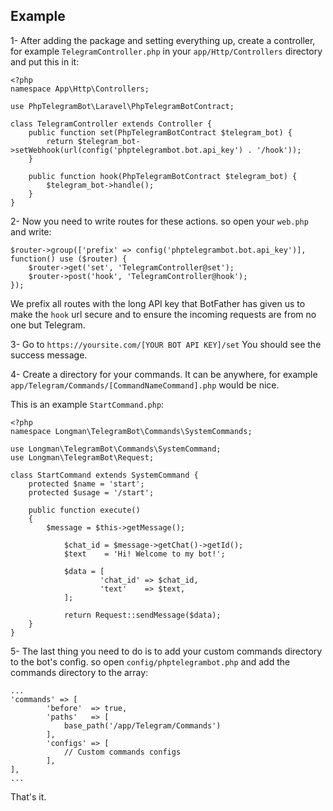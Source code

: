 ## Example ##


1- After adding the package and setting everything up, create a controller, for example `TelegramController.php` in your `app/Http/Controllers` directory and put this in it:

```
<?php
namespace App\Http\Controllers;

use PhpTelegramBot\Laravel\PhpTelegramBotContract;

class TelegramController extends Controller {
    public function set(PhpTelegramBotContract $telegram_bot) {
        return $telegram_bot->setWebhook(url(config('phptelegrambot.bot.api_key') . '/hook'));
    }

    public function hook(PhpTelegramBotContract $telegram_bot) {
        $telegram_bot->handle();
    }
}
```

2- Now you need to write routes for these actions. so open your `web.php` and write:
```
$router->group(['prefix' => config('phptelegrambot.bot.api_key')], function() use ($router) {
    $router->get('set', 'TelegramController@set');
    $router->post('hook', 'TelegramController@hook');
});
```
We prefix all routes with the long API key that BotFather has given us to make the `hook` url secure and to ensure the incoming requests are from no one but Telegram.

3- Go to `https://yoursite.com/[YOUR BOT API KEY]/set`
You should see the success message.

4- Create a directory for your commands. It can be anywhere, for example `app/Telegram/Commands/[CommandNameCommand].php` would be nice.

This is an example `StartCommand.php`:
```
<?php
namespace Longman\TelegramBot\Commands\SystemCommands;

use Longman\TelegramBot\Commands\SystemCommand;
use Longman\TelegramBot\Request;

class StartCommand extends SystemCommand {
	protected $name = 'start';
	protected $usage = '/start';

	public function execute()
	{
		$message = $this->getMessage();

        	$chat_id = $message->getChat()->getId();
        	$text    = 'Hi! Welcome to my bot!';

        	$data = [
            		'chat_id' => $chat_id,
            		'text'    => $text,
        	];

        	return Request::sendMessage($data);
	}
}
```
5- The last thing you need to do is to add your custom commands directory to the bot's config. so open `config/phptelegrambot.php` and add the commands directory to the array:

```
...
'commands' => [
        'before'  => true,
        'paths'   => [
            base_path('/app/Telegram/Commands')
        ],
        'configs' => [
            // Custom commands configs
        ],
],
...
```


That's it.
